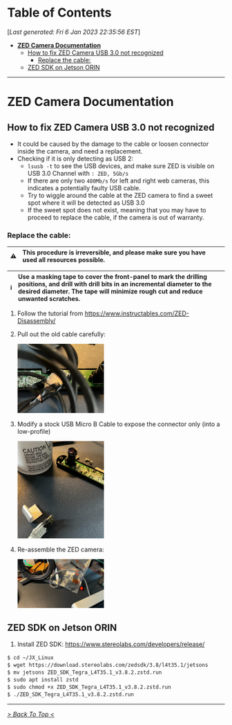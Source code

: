 <toc>

# Table of Contents
[*Last generated: Fri  6 Jan 2023 22:35:56 EST*]
- [**ZED Camera Documentation**](#ZED-Camera-Documentation)
  - [How to fix ZED Camera USB 3.0 not recognized](#How-to-fix-ZED-Camera-USB-30-not-recognized)
    - [Replace the cable:](#Replace-the-cable)
  - [ZED SDK on Jetson ORIN](#ZED-SDK-on-Jetson-ORIN)

---
</toc>

# ZED Camera Documentation
## How to fix ZED Camera USB 3.0 not recognized
- It could be caused by the damage to the cable or loosen connector inside the camera, and need a replacement.
- Checking if it is only detecting as USB 2:
  - `lsusb -t` to see the USB devices, and make sure ZED is visible on USB 3.0 Channel with `: ZED, 5Gb/s`
  - If there are only two `480Mb/s` for left and right web cameras, this indicates a potentially faulty USB cable.
  - Try to wiggle around the cable at the ZED camera to find a sweet spot where it will be detected as USB 3.0
  - If the sweet spot does not exist, meaning that you may have to proceed to replace the cable, if the camera is out of warranty.

### Replace the cable:
:warning: |  This procedure is irreversible, and please make sure you have used all resources possible. 
:---: | :---

:information_source: |  Use a masking tape to cover the front-panel to mark the drilling positions, and drill with drill bits in an incremental diameter to the desired diameter. The tape will minimize rough cut and reduce unwanted scratches.
:---: | :---

1. Follow the tutorial from https://www.instructables.com/ZED-Disassembly/
2. Pull out the old cable carefully: 

    <img src="resources/zed/connector.png" width="200" >
3. Modify a stock USB Micro B Cable to expose the connector only (into a low-profile) 

    <img src="resources/zed/new_connector.png" width="200" >
4. Re-assemble the ZED camera: 

    <img src="resources/zed/result.png" width="200" >



## ZED SDK on Jetson ORIN

1. Install ZED SDK:  https://www.stereolabs.com/developers/release/

```bash
$ cd ~/JX_Linux
$ wget https://download.stereolabs.com/zedsdk/3.8/l4t35.1/jetsons
$ mv jetsons ZED_SDK_Tegra_L4T35.1_v3.8.2.zstd.run
$ sudo apt install zstd 
$ sudo chmod +x ZED_SDK_Tegra_L4T35.1_v3.8.2.zstd.run
$ ./ZED_SDK_Tegra_L4T35.1_v3.8.2.zstd.run
```





<eof>

---
[*> Back To Top <*](#Table-of-Contents)
</eof>